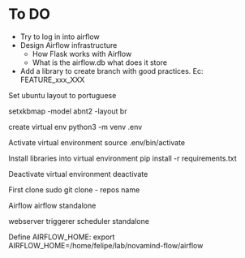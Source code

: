 # To DO
- Try to log in into airflow
- Design Airflow infrastructure
    - How Flask works with Airflow
    - What is the airflow.db what does it store
- Add a library to create branch with good practices. Ec: FEATURE_xxx_XXX

Set ubuntu layout to portuguese

setxkbmap -model abnt2 -layout br

create virtual env
python3 -m venv .env

Activate virtual environment
source .env/bin/activate

Install libraries into virtual environment
pip install -r requirements.txt

Deactivate virtual environment
deactivate

First clone
sudo git clone - repos name

Airflow
airflow standalone

webserver
triggerer
scheduler
standalone

Define AIRFLOW_HOME:
export AIRFLOW_HOME=/home/felipe/lab/novamind-flow/airflow